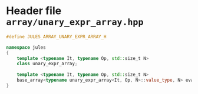 ---
---

# Header file `array/unary_expr_array.hpp`<a id="array/unary_expr_array.hpp"></a>

``` cpp
#define JULES_ARRAY_UNARY_EXPR_ARRAY_H

namespace jules
{
    template <typename It, typename Op, std::size_t N>
    class unary_expr_array;
    
    template <typename It, typename Op, std::size_t N>
    base_array<typename unary_expr_array<It, Op, N>::value_type, N> eval(const unary_expr_array<It, Op, N>& source);
}
```
